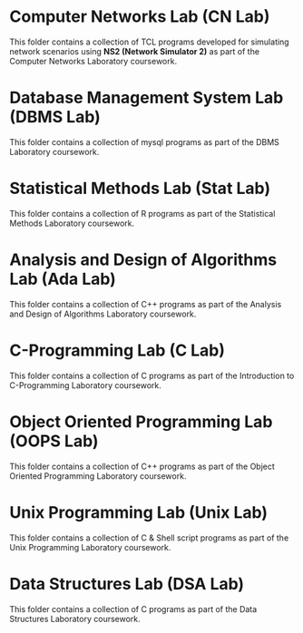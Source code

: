 # Computer Networks Lab (CN Lab)
This folder contains a collection of TCL programs developed for simulating network scenarios using **NS2 (Network Simulator 2)** as part of the Computer Networks Laboratory coursework.

# Database Management System Lab (DBMS Lab)
This folder contains a collection of mysql programs as part of the DBMS Laboratory coursework.

# Statistical Methods Lab (Stat Lab)
This folder contains a collection of R programs as part of the Statistical Methods Laboratory coursework.

# Analysis and Design of Algorithms Lab (Ada Lab)
This folder contains a collection of C++ programs as part of the Analysis and Design of Algorithms Laboratory coursework.

# C-Programming Lab (C Lab)
This folder contains a collection of C programs as part of the Introduction to C-Programming Laboratory coursework.

# Object Oriented Programming Lab (OOPS Lab)
This folder contains a collection of C++ programs as part of the Object Oriented Programming Laboratory coursework.

# Unix Programming Lab (Unix Lab)
This folder contains a collection of C & Shell script programs as part of the Unix Programming Laboratory coursework.

#  Data Structures Lab (DSA Lab)
This folder contains a collection of C programs as part of the Data Structures Laboratory coursework.

